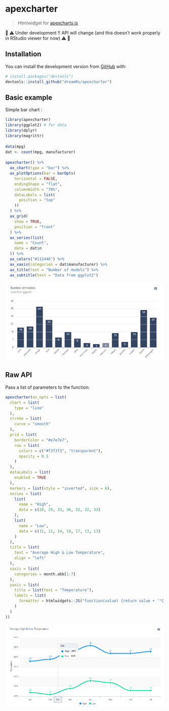 # apexcharter

> Htmlwidget for [apexcharts.js](https://github.com/apexcharts/apexcharts.js)

:construction: :warning: Under development !! API will change (and this doesn't work properly in RStudio viewer for now) :warning: :construction:

## Installation

You can install the development version from [GitHub](https://github.com/) with:

``` r
# install.packages("devtools")
devtools::install_github("dreamRs/apexcharter")
```

## Basic example

Simple bar chart :

```r
library(apexcharter)
library(ggplot2) # for data
library(dplyr)
library(magrittr)

data(mpg)
dat <- count(mpg, manufacturer)

apexcharter() %>% 
  ax_chart(type = "bar") %>% 
  ax_plotOptions(bar = barOpts(
    horizontal = FALSE,
    endingShape = "flat",
    columnWidth = "70%",
    dataLabels = list(
      position = "top"
    ))
  ) %>% 
  ax_grid(
    show = TRUE,
    position = "front"
  ) %>% 
  ax_series(list(
    name = "Count",
    data = dat$n
  )) %>% 
  ax_colors("#112446") %>% 
  ax_xaxis(categories = dat$manufacturer) %>% 
  ax_title(text = "Number of models") %>% 
  ax_subtitle(text = "Data from ggplot2")
```

![alt text](img/api-bars.png)


## Raw API

Pass a list of parameters to the function:

``` r
apexcharter(ax_opts = list(
  chart = list(
    type = "line"
  ),
  stroke = list(
    curve = "smooth"
  ),
  grid = list(
    borderColor = "#e7e7e7",
    row = list(
      colors = c("#f3f3f3", "transparent"),
      opacity = 0.5
    )
  ),
  dataLabels = list(
    enabled = TRUE
  ),
  markers = list(style = "inverted", size = 6),
  series = list(
    list(
      name = "High",
      data = c(28, 29, 33, 36, 32, 32, 33)
    ),
    list(
      name = "Low",
      data = c(12, 11, 14, 18, 17, 13, 13)
    )
  ),
  title = list(
    text = "Average High & Low Temperature",
    align = "left"
  ),
  xaxis = list(
    categories = month.abb[1:7]
  ),
  yaxis = list(
    title = list(text = "Temperature"),
    labels = list(
      formatter = htmlwidgets::JS("function(value) {return value + '°C';}")
    )
  )
))
```

![alt text](img/raw-lines.png)

